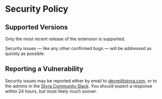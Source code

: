 # Security Policy

## Supported Versions

Only the most recent release of the extension is supported.

Security issues — like any other confirmed bugs — will be addressed as quickly as possible.

## Reporting a Vulnerability

Security issues may be reported either by email to [devrel@styra.com](mailto:devrel@styra.com), or to the admins in the
[Styra Community Slack](https://inviter.co/styra). You should expect a response within 24
hours, but most likely much sooner.
